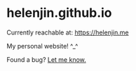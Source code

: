 # helenjin.github.io
Currently reachable at: https://helenjin.me

My personal website! ^_^

Found a bug? [Let me know.](https://github.com/helenjin/helenjin.github.io/issues/new)
